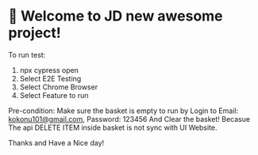 # 🚀 Welcome to JD new awesome project!
To run test:
1. npx cypress open
2. Select E2E Testing
3. Select Chrome Browser
4. Select Feature to run

Pre-condition: Make sure the basket is empty to run by Login to 
    Email: kokonu101@gmail.com,
    Password: 123456
And Clear the basket! Becasue The api DELETE ITEM inside basket is not sync with UI Website.

Thanks and Have a Nice day!
